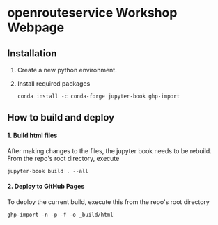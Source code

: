 # openrouteservice Workshop Webpage 

## Installation 

1. Create a new python environment. 
2. Install required packages 

    `conda install -c conda-forge jupyter-book ghp-import`


## How to build and deploy

#### 1. Build html files

After making changes to the files, the jupyter book needs to be rebuild. From the repo's root directory, execute 

`jupyter-book build . --all`

#### 2. Deploy to GitHub Pages 

To deploy the current build, execute this from the repo's root directory 

`ghp-import -n -p -f -o _build/html`
